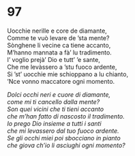 # 97
  
Uocchie nerille e core de diamante,  
Comme te vuò levare de ’sta mente?  
Sònghene li vecine ca tiene accanto,  
M’hanno mannata a fà’ lu tradimento.  
I’ voglio prejà’ Dio e tutt’ ’e sante,  
Che me levàssero a ’stu fuoco ardente,  
Si ’st’ uocchie mie schioppano a lu chianto,  
’Nce vonno maccatore ogni momento.

*Dolci occhi neri e cuore di diamante,  
come mi ti cancello dalla mente?  
Son quei vicini che ti tieni accanto  
che m’han fatto di nascosto il tradimento.  
Io prego Dio insieme a tutti i santi  
che mi levassero dal tuo fuoco ardente.  
Se gli occhi miei poi sbocciano in pianto  
che giova ch’io li asciughi ogni momento?*


